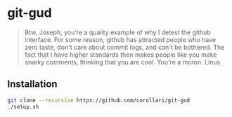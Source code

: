 # git-gud
> Btw, Joseph, you're a quality example of why I detest the github  interface. For some reason, github has attracted people who have zero  taste, don't care about commit logs, and can't be bothered.  The fact that I have higher standards then makes people like you make  snarky comments, thinking that you are cool.  You're a moron.  Linus

## Installation
```bash
git clone --recursive https://github.com/corollari/git-gud
./setup.sh
```


